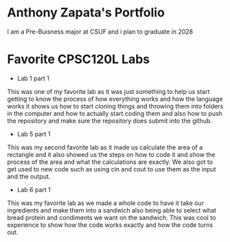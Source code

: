 # Anthony Zapata's Portfolio

I am a Pre-Buisness major at CSUF and i plan to graduate in 2028

# Favorite CPSC120L Labs

* Lab 1 part 1

This was one of my favorite lab as it was just something to help us start 
getting to know the process of how everything works and how the language 
works it shows us how to start cloning things and throwing them into folders
in the computer and how to actually start coding them and also how to push 
the repository and make sure the repository does submit into the github.

* Lab 5 part 1

This was my second favorite lab as it made us calculate the area
of a rectangle and it also showed us the steps on how to code it and show 
the process of the area and what the calculations are exactly. 
We also got to get used to new code such as using cin and cout to use them 
as the input and the output.

* Lab 6 part 1 

This was my favorite lab as we made a whole code to have it take 
our ingredients and make them into a sandwich also being able to select 
what bread protein and condiments we want on the sandwich. 
This was cool to experience to show how the code works exactly and how the code turns out.
